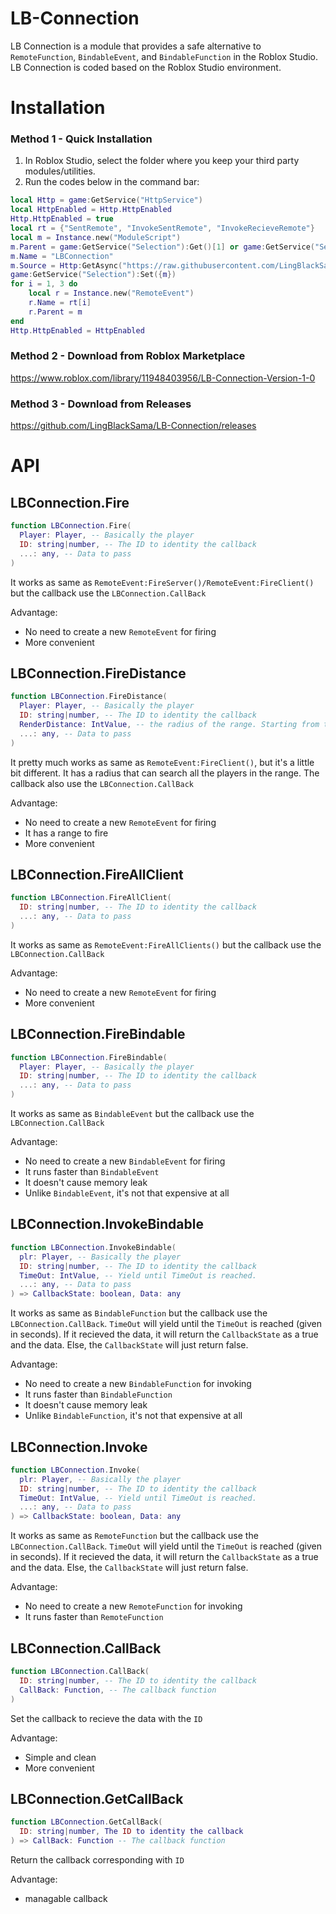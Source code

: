 # LB-Connection
LB Connection is a module that provides a safe alternative to `RemoteFunction`, `BindableEvent`, and `BindableFunction` in the Roblox Studio. LB Connection is coded based on the Roblox Studio environment.

# Installation
### Method 1 - Quick Installation
1. In Roblox Studio, select the folder where you keep your third party modules/utilities.
2. Run the codes below in the command bar: 
```lua
local Http = game:GetService("HttpService")
local HttpEnabled = Http.HttpEnabled
Http.HttpEnabled = true
local rt = {"SentRemote", "InvokeSentRemote", "InvokeRecieveRemote"}
local m = Instance.new("ModuleScript")
m.Parent = game:GetService("Selection"):Get()[1] or game:GetService("ServerScriptService")
m.Name = "LBConnection"
m.Source = Http:GetAsync("https://raw.githubusercontent.com/LingBlackSama/LB-Connection/main/LBConnection.lua")
game:GetService("Selection"):Set({m})
for i = 1, 3 do
	local r = Instance.new("RemoteEvent")
	r.Name = rt[i]
	r.Parent = m
end
Http.HttpEnabled = HttpEnabled
```

### Method 2 - Download from Roblox Marketplace
https://www.roblox.com/library/11948403956/LB-Connection-Version-1-0

### Method 3 - Download from Releases
https://github.com/LingBlackSama/LB-Connection/releases

  
# API
## LBConnection.Fire
```lua
function LBConnection.Fire(
  Player: Player, -- Basically the player
  ID: string|number, -- The ID to identity the callback
  ...: any, -- Data to pass
)
```
It works as same as `RemoteEvent:FireServer()/RemoteEvent:FireClient()` but the callback use the `LBConnection.CallBack`

Advantage:
- No need to create a new `RemoteEvent` for firing
- More convenient

## LBConnection.FireDistance
```lua
function LBConnection.FireDistance(
  Player: Player, -- Basically the player
  ID: string|number, -- The ID to identity the callback
  RenderDistance: IntValue, -- the radius of the range. Starting from the player you passed as the first parameter. Default is 20
  ...: any, -- Data to pass
)
```
It pretty much works as same as `RemoteEvent:FireClient()`, but it's a little bit different. It has a radius that can search all the players in the range. The callback also use the `LBConnection.CallBack`

Advantage:
- No need to create a new `RemoteEvent` for firing
- It has a range to fire
- More convenient

## LBConnection.FireAllClient
```lua
function LBConnection.FireAllClient(
  ID: string|number, -- The ID to identity the callback
  ...: any, -- Data to pass
)
```
It works as same as `RemoteEvent:FireAllClients()` but the callback use the `LBConnection.CallBack`

Advantage:
- No need to create a new `RemoteEvent` for firing
- More convenient

## LBConnection.FireBindable
```lua
function LBConnection.FireBindable(
  Player: Player, -- Basically the player
  ID: string|number, -- The ID to identity the callback
  ...: any, -- Data to pass
)
```
It works as same as `BindableEvent` but the callback use the `LBConnection.CallBack`

Advantage:
- No need to create a new `BindableEvent` for firing
- It runs faster than `BindableEvent`
- It doesn't cause memory leak
- Unlike `BindableEvent`, it's not that expensive at all

## LBConnection.InvokeBindable
```lua
function LBConnection.InvokeBindable(
  plr: Player, -- Basically the player
  ID: string|number, -- The ID to identity the callback
  TimeOut: IntValue, -- Yield until TimeOut is reached.
  ...: any, -- Data to pass
) => CallbackState: boolean, Data: any
```
It works as same as `BindableFunction` but the callback use the `LBConnection.CallBack`. `TimeOut` will yield until the `TimeOut` is reached (given in seconds). If it recieved the data, it will return the `CallbackState` as a true and the data. Else, the `CallbackState` will just return false.

Advantage:
- No need to create a new `BindableFunction` for invoking
- It runs faster than `BindableFunction`
- It doesn't cause memory leak
- Unlike `BindableFunction`, it's not that expensive at all

## LBConnection.Invoke
```lua
function LBConnection.Invoke(
  plr: Player, -- Basically the player
  ID: string|number, -- The ID to identity the callback
  TimeOut: IntValue, -- Yield until TimeOut is reached.
  ...: any, -- Data to pass
) => CallbackState: boolean, Data: any
```
It works as same as `RemoteFunction` but the callback use the `LBConnection.CallBack`. `TimeOut` will yield until the `TimeOut` is reached (given in seconds). If it recieved the data, it will return the `CallbackState` as a true and the data. Else, the `CallbackState` will just return false.

Advantage:
- No need to create a new `RemoteFunction` for invoking
- It runs faster than `RemoteFunction`

## LBConnection.CallBack
```lua
function LBConnection.CallBack(
  ID: string|number, -- The ID to identity the callback
  CallBack: Function, -- The callback function
)
```
Set the callback to recieve the data with the `ID`

Advantage:
- Simple and clean
- More convenient

## LBConnection.GetCallBack
```lua
function LBConnection.GetCallBack(
  ID: string|number, The ID to identity the callback
) => CallBack: Function -- The callback function
```
Return the callback corresponding with `ID`

Advantage:
- managable callback
